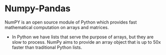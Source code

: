 # Numpy-Pandas

NumPY is an open source module of Python which provides fast mathematical computation on arrays and matrices. 

- In Python we have lists that serve the purpose of arrays, but they are slow to process.
  NumPy aims to provide an array object that is up to 50x faster than traditional Python lists.
